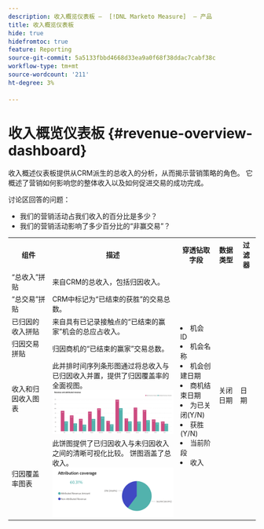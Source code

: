 ```yaml
---
description: 收入概览仪表板 —  [!DNL Marketo Measure]  — 产品
title: 收入概览仪表板
hide: true
hidefromtoc: true
feature: Reporting
source-git-commit: 5a5133fbbd4668d33ea9a0f68f38ddac7cabf38c
workflow-type: tm+mt
source-wordcount: '211'
ht-degree: 3%

---
```


# 收入概览仪表板 {#revenue-overview-dashboard}

收入概述仪表板提供从CRM派生的总收入的分析，从而揭示营销策略的角色。 它概述了营销如何影响您的整体收入以及如何促进交易的成功完成。

讨论区回答的问题：

* 我们的营销活动占我们收入的百分比是多少？
* 我们的营销活动影响了多少百分比的“非赢交易”？

<table>
<tbody> 
  <tr> 
   <th>组件</th> 
   <th>描述</th>
   <th>穿透钻取字段</th>
   <th>数据类型</th>
   <th>过滤器</th>
  </tr>
  <tr>
    <td>“总收入”拼贴</td>
    <td>来自CRM的总收入，包括归因收入。</td>
    <td rowspan="6"><li>机会 ID</li>
<li>机会名称</li>
<li>机会创建日期</li>
<li>商机结束日期</li>
<li>为已关闭(Y/N)</li>
<li>获胜(Y/N)</li>
<li>当前阶段</li>
<li>收入</li></td>
    <td rowspan="6">关闭日期</td>
    <td rowspan="6">日期</td>
  </tr>
  <tr>
    <td>“总交易”拼贴</td>
    <td>CRM中标记为“已结束的获胜”的交易总数。</td>
  </tr>
  <tr>
    <td>已归因的收入拼贴</td>
    <td>来自具有已记录接触点的“已结束的赢家”机会的总应占收入。</td>
  </tr>
  <tr>
    <td>归因交易拼贴</td>
    <td>归因商机的“已结束的赢家”交易总数。</td>
  </tr>
  <tr>
    <td>收入和归因收入图表</td>
    <td>此并排时间序列条形图通过将总收入与已归因收入并置，提供了归因覆盖率的全面视图。
    <br/><img src="assets/revenue-overview-dashboard-1.png"></td>
  </tr>
  <tr>
    <td>归因覆盖率图表</td>
    <td>此饼图提供了已归因收入与未归因收入之间的清晰可视化比较。 饼图涵盖了总收入。
    <br/>
    <img src="assets/revenue-overview-dashboard-2.png"></td>
  </tr>
</tbody>
</table>
